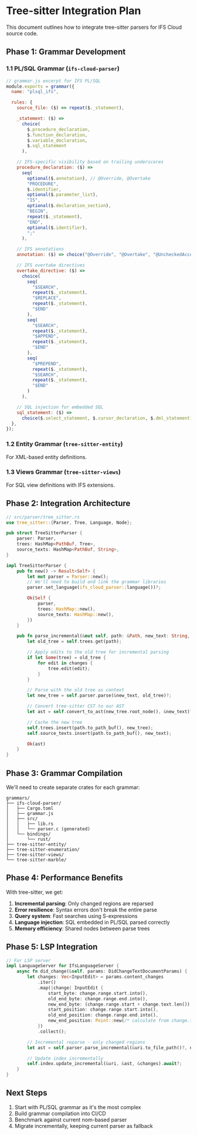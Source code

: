 # Tree-sitter Integration Plan

This document outlines how to integrate tree-sitter parsers for IFS Cloud source code.

## Phase 1: Grammar Development

### 1.1 PL/SQL Grammar (`ifs-cloud-parser`)

```javascript
// grammar.js excerpt for IFS PL/SQL
module.exports = grammar({
  name: "plsql_ifs",

  rules: {
    source_file: ($) => repeat($._statement),

    _statement: ($) =>
      choice(
        $.procedure_declaration,
        $.function_declaration,
        $.variable_declaration,
        $.sql_statement
      ),

    // IFS-specific visibility based on trailing underscores
    procedure_declaration: ($) =>
      seq(
        optional($.annotation), // @Override, @Overtake
        "PROCEDURE",
        $.identifier,
        optional($.parameter_list),
        "IS",
        optional($.declaration_section),
        "BEGIN",
        repeat($._statement),
        "END",
        optional($.identifier),
        ";"
      ),

    // IFS annotations
    annotation: ($) => choice("@Override", "@Overtake", "@UncheckedAccess"),

    // IFS overtake directives
    overtake_directive: ($) =>
      choice(
        seq(
          "$SEARCH",
          repeat($._statement),
          "$REPLACE",
          repeat($._statement),
          "$END"
        ),
        seq(
          "$SEARCH",
          repeat($._statement),
          "$APPEND",
          repeat($._statement),
          "$END"
        ),
        seq(
          "$PREPEND",
          repeat($._statement),
          "$SEARCH",
          repeat($._statement),
          "$END"
        )
      ),

    // SQL injection for embedded SQL
    sql_statement: ($) =>
      choice($.select_statement, $.cursor_declaration, $.dml_statement),
  },
});
```

### 1.2 Entity Grammar (`tree-sitter-entity`)

For XML-based entity definitions.

### 1.3 Views Grammar (`tree-sitter-views`)

For SQL view definitions with IFS extensions.

## Phase 2: Integration Architecture

```rust
// src/parser/tree_sitter.rs
use tree_sitter::{Parser, Tree, Language, Node};

pub struct TreeSitterParser {
    parser: Parser,
    trees: HashMap<PathBuf, Tree>,
    source_texts: HashMap<PathBuf, String>,
}

impl TreeSitterParser {
    pub fn new() -> Result<Self> {
        let mut parser = Parser::new();
        // We'll need to build and link the grammar libraries
        parser.set_language(ifs_cloud_parser::language())?;

        Ok(Self {
            parser,
            trees: HashMap::new(),
            source_texts: HashMap::new(),
        })
    }

    pub fn parse_incremental(&mut self, path: &Path, new_text: String, changes: &[InputEdit]) -> Result<AstNode> {
        let old_tree = self.trees.get(path);

        // Apply edits to the old tree for incremental parsing
        if let Some(tree) = old_tree {
            for edit in changes {
                tree.edit(edit);
            }
        }

        // Parse with the old tree as context
        let new_tree = self.parser.parse(&new_text, old_tree)?;

        // Convert tree-sitter CST to our AST
        let ast = self.convert_to_ast(new_tree.root_node(), &new_text)?;

        // Cache the new tree
        self.trees.insert(path.to_path_buf(), new_tree);
        self.source_texts.insert(path.to_path_buf(), new_text);

        Ok(ast)
    }
}
```

## Phase 3: Grammar Compilation

We'll need to create separate crates for each grammar:

```
grammars/
├── ifs-cloud-parser/
│   ├── Cargo.toml
│   ├── grammar.js
│   ├── src/
│   │   ├── lib.rs
│   │   └── parser.c (generated)
│   └── bindings/
│       └── rust/
├── tree-sitter-entity/
├── tree-sitter-enumeration/
├── tree-sitter-views/
└── tree-sitter-marble/
```

## Phase 4: Performance Benefits

With tree-sitter, we get:

1. **Incremental parsing**: Only changed regions are reparsed
2. **Error resilience**: Syntax errors don't break the entire parse
3. **Query system**: Fast searches using S-expressions
4. **Language injection**: SQL embedded in PL/SQL parsed correctly
5. **Memory efficiency**: Shared nodes between parse trees

## Phase 5: LSP Integration

```rust
// For LSP server
impl LanguageServer for IfsLanguageServer {
    async fn did_change(&self, params: DidChangeTextDocumentParams) {
        let changes: Vec<InputEdit> = params.content_changes
            .iter()
            .map(|change| InputEdit {
                start_byte: change.range.start.into(),
                old_end_byte: change.range.end.into(),
                new_end_byte: (change.range.start + change.text.len()).into(),
                start_position: change.range.start.into(),
                old_end_position: change.range.end.into(),
                new_end_position: Point::new(/* calculate from change.text */),
            })
            .collect();

        // Incremental reparse - only changed regions
        let ast = self.parser.parse_incremental(&uri.to_file_path()?, new_text, &changes)?;

        // Update index incrementally
        self.index.update_incremental(&uri, &ast, &changes).await?;
    }
}
```

## Next Steps

1. Start with PL/SQL grammar as it's the most complex
2. Build grammar compilation into CI/CD
3. Benchmark against current nom-based parser
4. Migrate incrementally, keeping current parser as fallback
